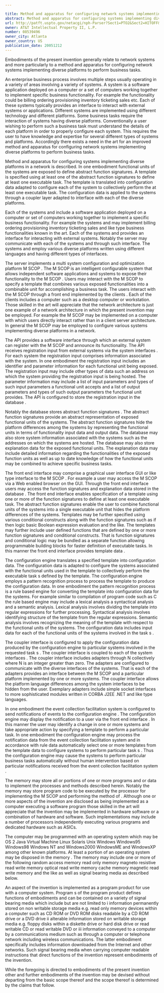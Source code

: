 ```yaml
---

title: Method and apparatus for configuring network systems implementing diverse platforms to perform business tasks
abstract: Method and apparatus for configuring systems implementing diverse platforms in a network is described. In one example, functional units of the systems are exposed to define abstract function signatures. A template is specified using at least one of the abstract function signatures to define at least one executable task. The template is translated into configuration data adapted to configure each of the system to collectively perform the at least one executable task. The configuration data is applied to the systems through a coupler layer adapted to interface with each of the diverse platforms.
url: http://patft.uspto.gov/netacgi/nph-Parser?Sect1=PTO2&Sect2=HITOFF&p=1&u=%2Fnetahtml%2FPTO%2Fsearch-adv.htm&r=1&f=G&l=50&d=PALL&S1=08539496&OS=08539496&RS=08539496
owner: AT&T Intellectual Property II, L.P.
number: 08539496
owner_city: Atlanta
owner_country: US
publication_date: 20051212
---
```

Embodiments of the present invention generally relate to network systems and more particularly to a method and apparatus for configuring network systems implementing diverse platforms to perform business tasks.

An enterprise business process involves multiple steps usually operating in a variety of areas involving a variety of systems. A system is a software application deployed on a computer or a set of computers working together to implement specific business functionality. For example the functionality could be billing ordering provisioning inventory ticketing sales etc. Each of these systems typically provides an interface to interact with external systems or applications. Different systems are implemented using different technology and different platforms. Some business tasks require the interaction of systems having diverse platforms. Conventionally a user wishing to perform such a business task must understand the details of each platform in order to properly configure each system. This requires the user to have knowledge and expertise for several different types of systems and platforms. Accordingly there exists a need in the art for an improved method and apparatus for configuring network systems implementing diverse platforms to perform business tasks.

Method and apparatus for configuring systems implementing diverse platforms in a network is described. In one embodiment functional units of the systems are exposed to define abstract function signatures. A template is specified using at least one of the abstract function signatures to define at least one executable task. The template is translated into configuration data adapted to configure each of the system to collectively perform the at least one executable task. The configuration data is applied to the systems through a coupler layer adapted to interface with each of the diverse platforms.

Each of the systems and include a software application deployed on a computer or set of computers working together to implement a specific business functionality. For example the systems and may implement billing ordering provisioning inventory ticketing sales and like type business functionalities known in the art. Each of the systems and provides an interface for interacting with external systems. Notably the server may communicate with each of the systems and through such interface. The systems and employ various diverse platforms written using different languages and having different types of interfaces.

The server implements a multi system configuration and optimization platform M SCOP . The M SCOP is an intelligent configurable system that allows independent software applications and systems to expose their functionality to the M SCOP . Users may interact with the M SCOP to specify a template that combines various exposed functionalities into a combinable unit for accomplishing a business task. The users interact with the M SCOP through a front end implemented by the clients . Each of the clients includes a computer such as a desktop computer or workstation. Those skilled in the art will appreciate that the network architecture is just one example of a network architecture in which the present invention may be employed. For example the M SCOP may be implemented on a computer with which users directly interact rather than in a client server architecture. In general the M SCOP may be employed to configure various systems implementing diverse platforms in a network.

The API provides a software interface through which an external system can register with the M SCOP and announce its functionality. The API receives registration input from external systems via the system interfaces . For each system the registration input comprises information associated with the system. In one embodiment the registration input includes an identifier and parameter information for each functional unit being exposed. The registration input may include other types of data such an address on which the system providing the registration input is being hosted. The parameter information may include a list of input parameters and types of such input parameters a functional unit accepts and a list of output parameters and types of such output parameters the functional unit provides. The API is configured to store the registration input in the database .

Notably the database stores abstract function signatures . The abstract function signatures provide an abstract representation of exposed functional units of the systems. The abstract function signatures hide the platform differences among the systems by representing the functional units in terms of functionality input data and output data. The database may also store system information associated with the systems such as the addresses on which the systems are hosted. The database may also store explanation data for the exposed functional units. The explanation data may include detailed information regarding the functionalities of the exposed function units as well as up to date knowledge of how the functional units may be combined to achieve specific business tasks.

The front end interface may comprise a graphical user interface GUI or like type interface to the M SCOP . For example a user may access the M SCOP via a Web enabled browser on the GUI. Through the front end interface users may access the function signatures and explanation data stored in the database . The front end interface enables specification of a template using one or more of the function signatures to define at least one executable task. The abstract function signatures enable the user to combine functional units of the systems into a single executable unit that hides the platform differences of the systems. Templates may be further specified using various conditional constructs along with the function signatures such as if then logic basic Boolean expression evaluation and the like. The templates may further include user defined functions that are defined by one or more function signatures and conditional constructs. That is function signatures and conditional logic may be bundled as a separate function allowing programmable building blocks for faster definition of executable tasks. In this manner the front end interface provides template data .

The configuration engine translates a specified template into configuration data. The configuration data is adapted to configure the systems associated with the functional units used in the template to collectively perform the executable task s defined by the template. The configuration engine employs a pattern recognition process to process the template to produce the configuration data. In one embodiment the pattern recognition process is a rule based engine for converting the template into configuration data for the systems. For example similar to compilation of program code such as C the rule based engine may include a lexical analysis a syntactical analysis and a semantic analysis. Lexical analysis involves dividing the template into regular expressions for further processing. Syntactical analysis involves identifying structure of the template from the regular expressions. Semantic analysis involves recognizing the meaning of the template with respect to the functional units of the systems. The configuration data includes input data for each of the functional units of the systems involved in the task s .

The coupler interface is configured to apply the configuration data produced by the configuration engine to particular systems involved in the requested task s . The coupler interface is coupled to each of the system interfaces . The coupler interface includes adapters through N collectively where N is an integer greater than zero. The adapters are configured to communicate with the diverse interfaces of the systems. That is each of the adapters provides an interface between the M SCOP and a particular platform implemented by one or more systems. The coupler interface allows the platform language differences among the system interfaces to be hidden from the user. Exemplary adapters include simple socket interfaces to more sophisticated modules written in CORBA J2EE .NET and like type languages.

In one embodiment the event collection facilitation system is configured to send notifications of events to the configuration engine . The configuration engine may display the notification to a user via the front end interface . In this manner the user may identify a change in one or more systems and take appropriate action by specifying a template to perform a particular task. In one embodiment the configuration engine may process the notification data from the event collection facilitation system and in accordance with rule data automatically select one or more templates from the template data to configure systems to perform particular task s . Thus the configuration engine may cause the systems to perform particular business tasks automatically without human intervention based on particular notifications received from the event collection facilitation system .

The memory may store all or portions of one or more programs and or data to implement the processes and methods described herein. Notably the memory may store program code to be executed by the processor for implementing the M SCOP and performing the method of . Although one or more aspects of the invention are disclosed as being implemented as a computer executing a software program those skilled in the art will appreciate that the invention may be implemented in hardware software or a combination of hardware and software. Such implementations may include a number of processors independently executing various programs and dedicated hardware such as ASICs.

The computer may be programmed with an operating system which may be OS 2 Java Virtual Machine Linux Solaris Unix Windows Windows95 Windows98 Windows NT and Windows2000 WindowsME and WindowsXP among other known platforms. At least a portion of an operating system may be disposed in the memory . The memory may include one or more of the following random access memory read only memory magneto resistive read write memory optical read write memory cache memory magnetic read write memory and the like as well as signal bearing media as described below.

An aspect of the invention is implemented as a program product for use with a computer system. Program s of the program product defines functions of embodiments and can be contained on a variety of signal bearing media which include but are not limited to i information permanently stored on non writable storage media e.g. read only memory devices within a computer such as CD ROM or DVD ROM disks readable by a CD ROM drive or a DVD drive ii alterable information stored on writable storage media e.g. floppy disks within a diskette drive or hard disk drive or read writable CD or read writable DVD or iii information conveyed to a computer by a communications medium such as through a computer or telephone network including wireless communications. The latter embodiment specifically includes information downloaded from the Internet and other networks. Such signal bearing media when carrying computer readable instructions that direct functions of the invention represent embodiments of the invention.

While the foregoing is directed to embodiments of the present invention other and further embodiments of the invention may be devised without departing from the basic scope thereof and the scope thereof is determined by the claims that follow.

